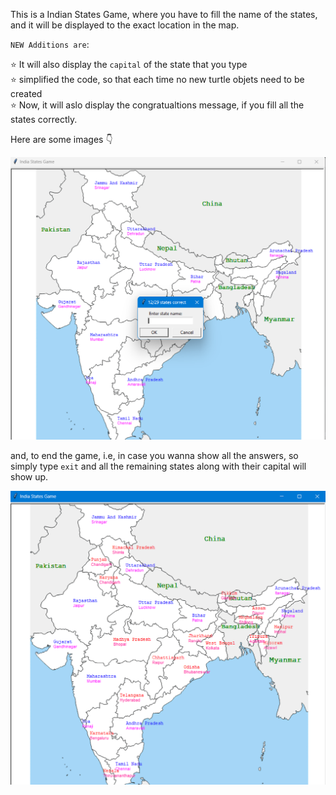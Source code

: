 This is a Indian States Game, where you have to fill the name of the states, and it will be displayed 
to the exact location in the map.

`NEW Additions are`:

⭐ It will also display the `capital` of the state that you type <br />
⭐ simplified the code, so that each time no new turtle objets need to be created <br />
⭐ Now, it will aslo display the congratualtions message, if you fill all the states correctly. <br />

<!-- ![Alt text](images/game-start.png) -->
Here are some images 👇

<img src="images/game-start.png" alt="Game starts" width="600"/>

and, to end the game, i.e, in case you wanna show all the answers, so simply type `exit`
and all the remaining states along with their capital will show up.

<img src="images/end-game.png" alt="Game ends" width="600"/>

